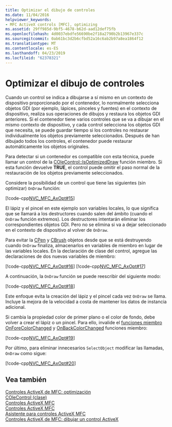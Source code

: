 ```yaml
---
title: Optimizar el dibujo de controles
ms.date: 11/04/2016
helpviewer_keywords:
- MFC ActiveX controls [MFC], optimizing
ms.assetid: 29ff985d-9bf5-4678-b62d-aad12def75fb
ms.openlocfilehash: 4d0037ebdfe56690be2f18a2790b2b13967e337c
ms.sourcegitcommit: 0ab61bc3d2b6cfbd52a16c6ab2b97a8ea1864f12
ms.translationtype: MT
ms.contentlocale: es-ES
ms.lasthandoff: 04/23/2019
ms.locfileid: "62378321"
---
```

# <a name="optimizing-control-drawing"></a>Optimizar el dibujo de controles

Cuando un control se indica a dibujarse a sí mismo en un contexto de dispositivo proporcionado por el contenedor, lo normalmente selecciona objetos GDI (por ejemplo, lápices, pinceles y fuentes) en el contexto de dispositivo, realiza sus operaciones de dibujos y restaura los objetos GDI anteriores. Si el contenedor tiene varios controles que se va a dibujar en el mismo contexto de dispositivo, y cada control selecciona los objetos GDI que necesita, se puede guardar tiempo si los controles no restaurar individualmente los objetos previamente seleccionados. Después de han dibujado todos los controles, el contenedor puede restaurar automáticamente los objetos originales.

Para detectar si un contenedor es compatible con esta técnica, puede llamar un control de la [COleControl::IsOptimizedDraw](../mfc/reference/colecontrol-class.md#isoptimizeddraw) función miembro. Si esta función devuelve **TRUE**, el control puede omitir el paso normal de la restauración de los objetos previamente seleccionados.

Considere la posibilidad de un control que tiene las siguientes (sin optimizar) `OnDraw` función:

[!code-cpp[NVC_MFC_AxOpt#15](../mfc/codesnippet/cpp/optimizing-control-drawing_1.cpp)]

El lápiz y el pincel en este ejemplo son variables locales, lo que significa que se llamará a los destructores cuando salen del ámbito (cuando el `OnDraw` función extremos). Los destructores intentarán eliminar los correspondientes objetos GDI. Pero no se elimina si va a dejar seleccionado en el contexto de dispositivo al volver de `OnDraw`.

Para evitar la [CPen](../mfc/reference/cpen-class.md) y [CBrush](../mfc/reference/cbrush-class.md) objetos desde que se está destruyendo cuando `OnDraw` finaliza, almacenarlos en variables de miembro en lugar de las variables locales. En la declaración de clase del control, agregue las declaraciones de dos nuevas variables de miembro:

[!code-cpp[NVC_MFC_AxOpt#16](../mfc/codesnippet/cpp/optimizing-control-drawing_2.h)]
[!code-cpp[NVC_MFC_AxOpt#17](../mfc/codesnippet/cpp/optimizing-control-drawing_3.h)]

A continuación, la `OnDraw` función se puede reescribir del siguiente modo:

[!code-cpp[NVC_MFC_AxOpt#18](../mfc/codesnippet/cpp/optimizing-control-drawing_4.cpp)]

Este enfoque evita la creación del lápiz y el pincel cada vez `OnDraw` se llama. Incluye la mejora de la velocidad a costa de mantener los datos de instancia adicional.

Si cambia la propiedad color de primer plano o el color de fondo, debe volver a crear el lápiz o un pincel. Para ello, invalide el [funciones miembro OnForeColorChanged](../mfc/reference/colecontrol-class.md#onforecolorchanged) y [OnBackColorChanged](../mfc/reference/colecontrol-class.md#onbackcolorchanged) funciones miembro:

[!code-cpp[NVC_MFC_AxOpt#19](../mfc/codesnippet/cpp/optimizing-control-drawing_5.cpp)]

Por último, para eliminar innecesarios `SelectObject` modificar las llamadas, `OnDraw` como sigue:

[!code-cpp[NVC_MFC_AxOpt#20](../mfc/codesnippet/cpp/optimizing-control-drawing_6.cpp)]

## <a name="see-also"></a>Vea también

[Controles ActiveX de MFC: optimización](../mfc/mfc-activex-controls-optimization.md)<br/>
[COleControl (clase)](../mfc/reference/colecontrol-class.md)<br/>
[Controles ActiveX MFC](../mfc/mfc-activex-controls.md)<br/>
[Controles ActiveX MFC](../mfc/mfc-activex-controls.md)<br/>
[Asistente para controles ActiveX MFC](../mfc/reference/mfc-activex-control-wizard.md)<br/>
[Controles ActiveX de MFC: dibujar un control ActiveX](../mfc/mfc-activex-controls-painting-an-activex-control.md)
